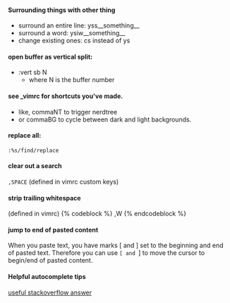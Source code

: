 #### Surrounding things with other thing

- surround an entire line: yss__something__
- surround a word: ysiw__something__
- change existing ones: cs instead of ys

#### open buffer as vertical split:
- :vert sb N
    - where N is the buffer number

#### see _vimrc for shortcuts you've made.
- like, commaNT to trigger nerdtree
- or commaBG to cycle between dark and light backgrounds.

#### replace all:
`:%s/find/replace`

#### clear out a search
`,SPACE` (defined in vimrc custom keys)

#### strip trailing whitespace
(defined in vimrc)
{% codeblock %}
,W
{% endcodeblock %}


#### jump to end of pasted content
When you paste text, you have marks [ and ] set to the beginning and end of pasted text. Therefore you can use `[ and `] to move the cursor to begin/end of pasted content.

#### Helpful autocomplete tips ####
[useful stackoverflow answer](http://superuser.com/questions/343443/are-there-any-autocompletion-plugins-for-vim)


